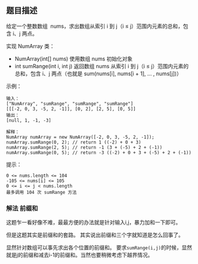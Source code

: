 ## 题目描述
给定一个整数数组  nums，求出数组从索引 i 到 j（i ≤ j）范围内元素的总和，包含 i、j 两点。

实现 NumArray 类：
- NumArray(int[] nums) 使用数组 nums 初始化对象
- int sumRange(int i, int j) 返回数组 nums 从索引 i 到 j（i ≤ j）范围内元素的总和，包含 i、j 两点（也就是 sum(nums[i], nums[i + 1], ... , nums[j])）
 

示例：
```
输入：
["NumArray", "sumRange", "sumRange", "sumRange"]
[[[-2, 0, 3, -5, 2, -1]], [0, 2], [2, 5], [0, 5]]
输出：
[null, 1, -1, -3]

解释：
NumArray numArray = new NumArray([-2, 0, 3, -5, 2, -1]);
numArray.sumRange(0, 2); // return 1 ((-2) + 0 + 3)
numArray.sumRange(2, 5); // return -1 (3 + (-5) + 2 + (-1)) 
numArray.sumRange(0, 5); // return -3 ((-2) + 0 + 3 + (-5) + 2 + (-1))
```

提示：
```
0 <= nums.length <= 104
-105 <= nums[i] <= 105
0 <= i <= j < nums.length
最多调用 104 次 sumRange 方法
```

### 解法 前缀和
这题乍一看好像不难，最最方便的办法就是针对输入i,j，暴力加和一下即可。

但是这题其实是前缀和的套路。
其实说出前缀和三个字就知道是怎么回事了。

显然针对数组可以事先求出各个位置的前缀和。
要求`sumRange(i,j)`的时候，显然就是j的前缀和减去i-1的前缀和。当然也要稍微考虑下越界情况。